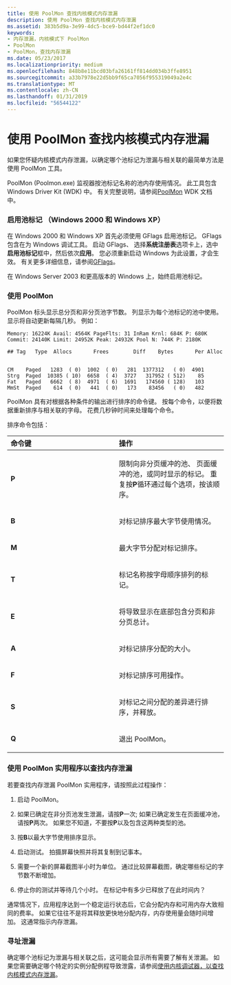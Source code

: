 ```yaml
---
title: 使用 PoolMon 查找内核模式内存泄漏
description: 使用 PoolMon 查找内核模式内存泄漏
ms.assetid: 383b5d9a-3e99-4dc5-bce9-bd44f2ef1dc0
keywords:
- 内存泄漏，内核模式下 PoolMon
- PoolMon
- PoolMon，查找内存泄漏
ms.date: 05/23/2017
ms.localizationpriority: medium
ms.openlocfilehash: 848b8e11bcd03bfa26161ff814dd034b3ffe8951
ms.sourcegitcommit: a33b7978e22d5bb9f65ca7056f955319049a2e4c
ms.translationtype: MT
ms.contentlocale: zh-CN
ms.lasthandoff: 01/31/2019
ms.locfileid: "56544122"
---
```

# <a name="using-poolmon-to-find-a-kernel-mode-memory-leak"></a>使用 PoolMon 查找内核模式内存泄漏


如果您怀疑内核模式内存泄漏，以确定哪个池标记为泄漏与相关联的最简单方法是使用 PoolMon 工具。

PoolMon (Poolmon.exe) 监视器按池标记名称的池内存使用情况。 此工具包含 Windows Driver Kit (WDK) 中。 有关完整说明，请参阅[PoolMon](https://go.microsoft.com/fwlink/p/?linkid=122776) WDK 文档中。

### <a name="span-idenablepooltaggingwindows2000andwindowsxpspanspan-idenablepooltaggingwindows2000andwindowsxpspanenable-pool-tagging-windows-2000-and-windows-xp"></a><span id="enable_pool_tagging__windows_2000_and_windows_xp_"></span><span id="ENABLE_POOL_TAGGING__WINDOWS_2000_AND_WINDOWS_XP_"></span>启用池标记 （Windows 2000 和 Windows XP）

在 Windows 2000 和 Windows XP 首先必须使用 GFlags 启用池标记。 GFlags 包含在为 Windows 调试工具。 启动 GFlags、 选择**系统注册表**选项卡上，选中**启用池标记**框中，然后依次**应用**。 您必须重新启动 Windows 为此设置，才会生效。 有关更多详细信息，请参阅[GFlags](gflags.md)。

在 Windows Server 2003 和更高版本的 Windows 上，始终启用池标记。

### <a name="span-idusingpoolmonspanspan-idusingpoolmonspanusing-poolmon"></a><span id="using_poolmon"></span><span id="USING_POOLMON"></span>使用 PoolMon

PoolMon 标头显示总分页和非分页池字节数。 列显示为每个池标记的池中使用。 显示将自动更新每隔几秒。 例如：

```dbgcmd
Memory: 16224K Avail: 4564K PageFlts: 31 InRam Krnl: 684K P: 680K
Commit: 24140K Limit: 24952K Peak: 24932K Pool N: 744K P: 2180K

## Tag   Type  Allocs       Frees        Diff    Bytes       Per Alloc


CM    Paged   1283  ( 0)  1002  ( 0)   281  1377312   ( 0)  4901
Strg  Paged  10385 ( 10)  6658  ( 4)  3727   317952 ( 512)    85
Fat   Paged   6662  ( 8)  4971  ( 6)  1691   174560 ( 128)   103
MmSt  Paged    614  ( 0)   441  ( 0)   173    83456   ( 0)   482 
```

PoolMon 具有对根据各种条件的输出进行排序的命令键。 按每个命令，以便将数据重新排序与相关联的字母。 花费几秒钟时间来处理每个命令。

排序命令包括：

<table>
<colgroup>
<col width="50%" />
<col width="50%" />
</colgroup>
<thead>
<tr class="header">
<th align="left">命令键</th>
<th align="left">操作</th>
</tr>
</thead>
<tbody>
<tr class="odd">
<td align="left"><p><strong>P</strong></p></td>
<td align="left"><p>限制向非分页缓冲的池、 页面缓冲的池，或同时显示的标记。 重复按<strong>P</strong>循环通过每个选项，按该顺序。</p></td>
</tr>
<tr class="even">
<td align="left"><p><strong>B</strong></p></td>
<td align="left"><p>对标记排序最大字节使用情况。</p></td>
</tr>
<tr class="odd">
<td align="left"><p><strong>M</strong></p></td>
<td align="left"><p>最大字节分配对标记排序。</p></td>
</tr>
<tr class="even">
<td align="left"><p><strong>T</strong></p></td>
<td align="left"><p>标记名称按字母顺序排列的标记。</p></td>
</tr>
<tr class="odd">
<td align="left"><p><strong>E</strong></p></td>
<td align="left"><p>将导致显示在底部包含分页和非分页总计。</p></td>
</tr>
<tr class="even">
<td align="left"><p><strong>A</strong></p></td>
<td align="left"><p>对标记排序分配的大小。</p></td>
</tr>
<tr class="odd">
<td align="left"><p><strong>F</strong></p></td>
<td align="left"><p>对标记排序可用操作。</p></td>
</tr>
<tr class="even">
<td align="left"><p><strong>S</strong></p></td>
<td align="left"><p>对标记之间分配的差异进行排序，并释放。</p></td>
</tr>
<tr class="odd">
<td align="left"><p><strong>Q</strong></p></td>
<td align="left"><p>退出 PoolMon。</p></td>
</tr>
</tbody>
</table>

 

### <a name="span-idusingthepoolmonutilitytofindamemoryleakspanspan-idusingthepoolmonutilitytofindamemoryleakspanusing-the-poolmon-utility-to-find-a-memory-leak"></a><span id="using_the_poolmon_utility_to_find_a_memory_leak"></span><span id="USING_THE_POOLMON_UTILITY_TO_FIND_A_MEMORY_LEAK"></span>使用 PoolMon 实用程序以查找内存泄漏

若要查找内存泄漏 PoolMon 实用程序，请按照此过程操作：

1.  启动 PoolMon。

2.  如果已确定在非分页池发生泄漏，请按**P**一次; 如果已确定发生在页面缓冲池，请按**P**两次。 如果您不知道，不要按**P**以及包含这两种类型的池。

3.  按**B**以最大字节使用排序显示。

4.  启动测试。 拍摄屏幕快照并将其复制到记事本。

5.  需要一个新的屏幕截图半小时为单位。 通过比较屏幕截图，确定哪些标记的字节数不断增加。

6.  停止你的测试并等待几个小时。 在标记中有多少已释放了在此时间内？

通常情况下，应用程序达到一个稳定运行状态后，它会分配内存和可用内存大致相同的费率。 如果它往往不是将其释放更快地分配内存，内存使用量会随时间增加。 这通常指示内存泄漏。

### <a name="span-idaddressingtheleakspanspan-idaddressingtheleakspanaddressing-the-leak"></a><span id="addressing_the_leak"></span><span id="ADDRESSING_THE_LEAK"></span>寻址泄漏

确定哪个池标记为泄漏与相关联之后，这可能会显示所有需要了解有关泄漏。 如果您需要确定哪个特定的实例分配例程导致泄露，请参阅[使用内核调试器，以查找内核模式内存泄漏](using-the-kernel-debugger-to-find-a-kernel-mode-memory-leak.md)。

 

 





